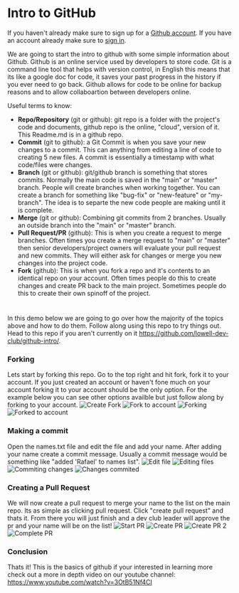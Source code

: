 
# Intro to GitHub

If you haven't already make sure to sign up for a [Github account](https://github.com/join). If you have an account already make sure to [sign in](https://github.com/login).

We are going to start the intro to github with some simple information about Github. Github is an online service used by developers to store code. Git is a command line tool that helps with version control, in English this means that its like a google doc for code, it saves your past progress in the history if you ever need to go back. Github allows for code to be online for backup reasons and to allow collaboartion between developers online.

Useful terms to know:
- **Repo/Repository** (git or github): git repo is a folder with the project's code and documents, github repo is the online, "cloud", version of it. This Readme.md is in a github repo.
- **Commit** (git to github): a Git Commit is when you save your new changes to a commit. This can anything from editing a line of code to creating 5 new files. A commit is essentially a timestamp with what code/files were changes.
- **Branch** (git or github): git/github branch is something that stores commits. Normally the main code is saved in the "main" or "master" branch. People will create branches when working together. You can create a branch for something like "bug-fix" or "new-feature" or "my-branch". The idea is to separte the new code people are making until it is complete.
- **Merge** (git or github): Combining git commits from 2 branches. Usually an outside branch into the "main" or "master" branch.
- **Pull Request/PR** (github): This is when you create a request to merge branches. Often times you create a merge request to "main" or "master" then senior developers/project owners will evaluate your pull request and new commits. They will either ask for changes or merge you new changes into the project code.
- **Fork** (github): This is when you fork a repo and it's contents to an identical repo on your account. Often times people do this to create changes and create PR back to the main project. Sometimes people do this to create their own spinoff of the project.
#
In this demo below we are going to go over how the majority of the topics above and how to do them. Follow along using this repo to try things out. Head to this repo if you aren't currently on it https://github.com/lowell-dev-club/github-intro/.

### Forking
Lets start by forking this repo. Go to the top right and hit fork, fork it to your account. If you just created an account or haven't fone much on your account forking it to your account should be the only option. For the example below you can see other options availble but just follow along by forking to your account.
![Create Fork](https://github.com/lowell-dev-club/github-intro/blob/main/create-fork.png?raw=true)
![Fork to account](https://github.com/lowell-dev-club/github-intro/blob/main/fork-to-account.png?raw=true)
![Forking](https://github.com/lowell-dev-club/github-intro/blob/main/forking.png?raw=true)
![Forked to account](https://github.com/lowell-dev-club/github-intro/blob/main/forked.png?raw=true)

### Making a commit
Open the names.txt file and edit the file and add your name. After adding your name create a commit message. Usually a commit message would be something like "added 'Rafael' to names list".
![Edit file](https://github.com/lowell-dev-club/github-intro/blob/main/edit.png?raw=true)
![Editing files](https://github.com/lowell-dev-club/github-intro/blob/main/editing.png?raw=true)
![Commiting changes](https://github.com/lowell-dev-club/github-intro/blob/main/commiting.png?raw=true)
![Changes commited](https://github.com/lowell-dev-club/github-intro/blob/main/commited.png?raw=true)

### Creating a Pull Request
We will now create a pull request to merge your name to the list on the main repo. Its as simple as clicking pull request. Click "create pull request" and thats it. From there you will just finish and a dev club leader will approve the pr and your name will be on the list!
![Start PR](https://github.com/lowell-dev-club/github-intro/blob/main/create-pr.png?raw=true)
![Create PR](https://github.com/lowell-dev-club/github-intro/blob/main/create-pr-merge.png?raw=true)
![Create PR 2](https://github.com/lowell-dev-club/github-intro/blob/main/final-create-pr.png?raw=true)
![Complete PR](https://github.com/lowell-dev-club/github-intro/blob/main/complete-pr.png?raw=true)

### Conclusion
Thats it! This is the basics of github if your interested in learning more check out a more in depth video on our youtube channel: https://www.youtube.com/watch?v=3OtB51Nf4CI
